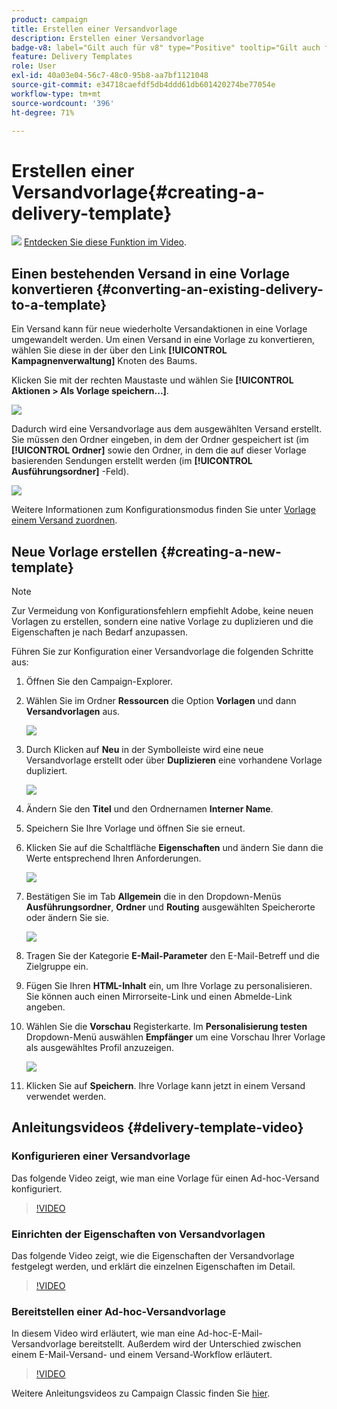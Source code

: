 ```yaml
---
product: campaign
title: Erstellen einer Versandvorlage
description: Erstellen einer Versandvorlage
badge-v8: label="Gilt auch für v8" type="Positive" tooltip="Gilt auch für Campaign v8"
feature: Delivery Templates
role: User
exl-id: 40a03e04-56c7-48c0-95b8-aa7bf1121048
source-git-commit: e34718caefdf5db4ddd61db601420274be77054e
workflow-type: tm+mt
source-wordcount: '396'
ht-degree: 71%

---
```


# Erstellen einer Versandvorlage{#creating-a-delivery-template}

![](assets/do-not-localize/how-to-video.png) [Entdecken Sie diese Funktion im Video](#delivery-template-video).

## Einen bestehenden Versand in eine Vorlage konvertieren {#converting-an-existing-delivery-to-a-template}

Ein Versand kann für neue wiederholte Versandaktionen in eine Vorlage umgewandelt werden. Um einen Versand in eine Vorlage zu konvertieren, wählen Sie diese in der über den Link **[!UICONTROL Kampagnenverwaltung]** Knoten des Baums.

Klicken Sie mit der rechten Maustaste und wählen Sie **[!UICONTROL Aktionen > Als Vorlage speichern...]**.

![](assets/s_ncs_user_campaign_save_as_scenario.png)

Dadurch wird eine Versandvorlage aus dem ausgewählten Versand erstellt. Sie müssen den Ordner eingeben, in dem der Ordner gespeichert ist (im **[!UICONTROL Ordner]** sowie den Ordner, in dem die auf dieser Vorlage basierenden Sendungen erstellt werden (im **[!UICONTROL Ausführungsordner]** -Feld).

![](assets/s_ncs_user_campaign_save_as_scenario_a.png)

Weitere Informationen zum Konfigurationsmodus finden Sie unter [Vorlage einem Versand zuordnen](creating-a-delivery-from-a-template.md#linking-the-template-to-a-delivery).

## Neue Vorlage erstellen {#creating-a-new-template}

>[!NOTE]
>
>Zur Vermeidung von Konfigurationsfehlern empfiehlt Adobe, keine neuen Vorlagen zu erstellen, sondern eine native Vorlage zu duplizieren und die Eigenschaften je nach Bedarf anzupassen.

Führen Sie zur Konfiguration einer Versandvorlage die folgenden Schritte aus:

1. Öffnen Sie den Campaign-Explorer.
1. Wählen Sie im Ordner **Ressourcen** die Option **Vorlagen** und dann **Versandvorlagen** aus.

   ![](assets/delivery_template_1.png)

1. Durch Klicken auf **Neu** in der Symbolleiste wird eine neue Versandvorlage erstellt oder über **Duplizieren** eine vorhandene Vorlage dupliziert.

   ![](assets/delivery_template_2.png)

1. Ändern Sie den **Titel** und den Ordnernamen **Interner Name**.
1. Speichern Sie Ihre Vorlage und öffnen Sie sie erneut.
1. Klicken Sie auf die Schaltfläche **Eigenschaften** und ändern Sie dann die Werte entsprechend Ihren Anforderungen.

   ![](assets/delivery_template_3.png)

1. Bestätigen Sie im Tab **Allgemein** die in den Dropdown-Menüs **Ausführungsordner**, **Ordner** und **Routing** ausgewählten Speicherorte oder ändern Sie sie.

   ![](assets/delivery_template_4.png)

1. Tragen Sie der Kategorie **E-Mail-Parameter** den E-Mail-Betreff und die Zielgruppe ein.
1. Fügen Sie Ihren **HTML-Inhalt** ein, um Ihre Vorlage zu personalisieren. Sie können auch einen Mirrorseite-Link und einen Abmelde-Link angeben.
1. Wählen Sie die **Vorschau** Registerkarte. Im **Personalisierung testen** Dropdown-Menü auswählen **Empfänger** um eine Vorschau Ihrer Vorlage als ausgewähltes Profil anzuzeigen.

   ![](assets/delivery_template_5.png)

1. Klicken Sie auf **Speichern**. Ihre Vorlage kann jetzt in einem Versand verwendet werden.


## Anleitungsvideos {#delivery-template-video}

### Konfigurieren einer Versandvorlage

Das folgende Video zeigt, wie man eine Vorlage für einen Ad-hoc-Versand konfiguriert.

>[!VIDEO](https://video.tv.adobe.com/v/24066?quality=12)

### Einrichten der Eigenschaften von Versandvorlagen

Das folgende Video zeigt, wie die Eigenschaften der Versandvorlage festgelegt werden, und erklärt die einzelnen Eigenschaften im Detail.

>[!VIDEO](https://video.tv.adobe.com/v/24067?quality=12)

### Bereitstellen einer Ad-hoc-Versandvorlage

In diesem Video wird erläutert, wie man eine Ad-hoc-E-Mail-Versandvorlage bereitstellt. Außerdem wird der Unterschied zwischen einem E-Mail-Versand- und einem Versand-Workflow erläutert.

>[!VIDEO](https://video.tv.adobe.com/v/24065?quality=12)

Weitere Anleitungsvideos zu Campaign Classic finden Sie [hier](https://experienceleague.adobe.com/docs/campaign-classic-learn/tutorials/overview.html?lang=de).
